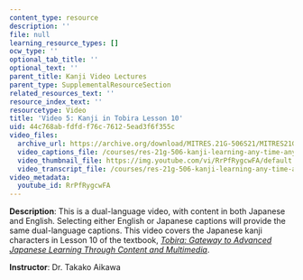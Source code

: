 ```yaml
---
content_type: resource
description: ''
file: null
learning_resource_types: []
ocw_type: ''
optional_tab_title: ''
optional_text: ''
parent_title: Kanji Video Lectures
parent_type: SupplementalResourceSection
related_resources_text: ''
resource_index_text: ''
resourcetype: Video
title: 'Video 5: Kanji in Tobira Lesson 10'
uid: 44c768ab-fdfd-f76c-7612-5ead3f6f355c
video_files:
  archive_url: https://archive.org/download/MITRES.21G-506S21/MITRES21G-506S21_Kanji_10_1080p.mp4
  video_captions_file: /courses/res-21g-506-kanji-learning-any-time-any-place-for-japanese-vi-spring-2021/b3a52eef49fb5b619dbb5fb41a394151_RrPfRygcwFA.vtt
  video_thumbnail_file: https://img.youtube.com/vi/RrPfRygcwFA/default.jpg
  video_transcript_file: /courses/res-21g-506-kanji-learning-any-time-any-place-for-japanese-vi-spring-2021/b23d8c69a7090663a336f973e52417b2_RrPfRygcwFA.pdf
video_metadata:
  youtube_id: RrPfRygcwFA
---
```


**Description**: This is a dual-language video, with content in both Japanese and English. Selecting either English or Japanese captions will provide the same dual-language captions. This video covers the Japanese kanji characters in Lesson 10 of the textbook, _[Tobira: Gateway to Advanced Japanese Learning Through Content and Multimedia](https://tobiraweb.9640.jp/)_.

**Instructor**: Dr. Takako Aikawa
